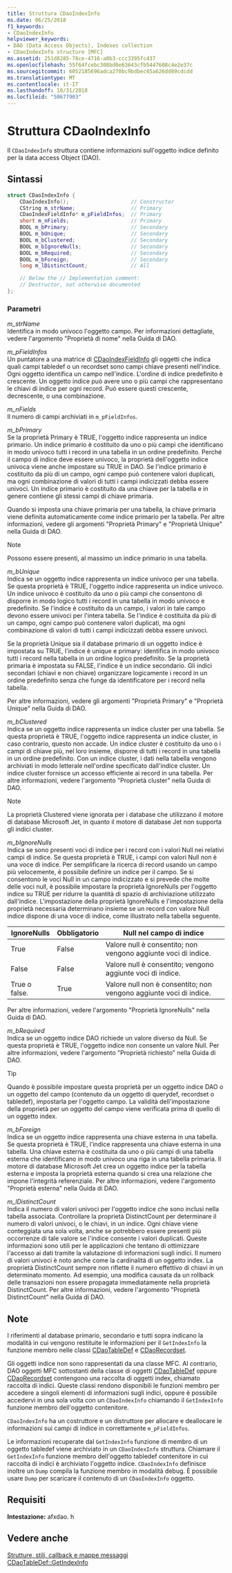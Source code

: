 ```yaml
---
title: Struttura CDaoIndexInfo
ms.date: 06/25/2018
f1_keywords:
- CDaoIndexInfo
helpviewer_keywords:
- DAO (Data Access Objects), Indexes collection
- CDaoIndexInfo structure [MFC]
ms.assetid: 251d8285-78ce-4716-a0b3-ccc3395fc437
ms.openlocfilehash: 55f64fcebc308bd0e63643cfb5447608c4e2e37c
ms.sourcegitcommit: 6052185696adca270bc9bdbec45a626dd89cdcdd
ms.translationtype: MT
ms.contentlocale: it-IT
ms.lasthandoff: 10/31/2018
ms.locfileid: "50677903"
---
```

# <a name="cdaoindexinfo-structure"></a>Struttura CDaoIndexInfo

Il `CDaoIndexInfo` struttura contiene informazioni sull'oggetto indice definito per la data access Object (DAO).

## <a name="syntax"></a>Sintassi

```cpp
struct CDaoIndexInfo {
    CDaoIndexInfo();                    // Constructor
    CString m_strName;                  // Primary
    CDaoIndexFieldInfo* m_pFieldInfos;  // Primary
    short m_nFields;                    // Primary
    BOOL m_bPrimary;                    // Secondary
    BOOL m_bUnique;                     // Secondary
    BOOL m_bClustered;                  // Secondary
    BOOL m_bIgnoreNulls;                // Secondary
    BOOL m_bRequired;                   // Secondary
    BOOL m_bForeign;                    // Secondary
    long m_lDistinctCount;              // All

    // Below the // Implementation comment:
    // Destructor, not otherwise documented
};
```

### <a name="parameters"></a>Parametri

*m_strName*<br/>
Identifica in modo univoco l'oggetto campo. Per informazioni dettagliate, vedere l'argomento "Proprietà di nome" nella Guida di DAO.

*m_pFieldInfos*<br/>
Un puntatore a una matrice di [CDaoIndexFieldInfo](../../mfc/reference/cdaoindexfieldinfo-structure.md) gli oggetti che indica quali campi tabledef o un recordset sono campi chiave presenti nell'indice. Ogni oggetto identifica un campo nell'indice. L'ordine di indice predefinito è crescente. Un oggetto indice può avere uno o più campi che rappresentano le chiavi di indice per ogni record. Può essere questi crescente, decrescente, o una combinazione.

*m_nFields*<br/>
Il numero di campi archiviati in `m_pFieldInfos`.

*m_bPrimary*<br/>
Se la proprietà Primary è TRUE, l'oggetto indice rappresenta un indice primario. Un indice primario è costituito da uno o più campi che identificano in modo univoco tutti i record in una tabella in un ordine predefinito. Perché il campo di indice deve essere univoco, la proprietà dell'oggetto indice univoca viene anche impostare su TRUE in DAO. Se l'indice primario è costituito da più di un campo, ogni campo può contenere valori duplicati, ma ogni combinazione di valori di tutti i campi indicizzati debba essere univoci. Un indice primario è costituito da una chiave per la tabella e in genere contiene gli stessi campi di chiave primaria.

Quando si imposta una chiave primaria per una tabella, la chiave primaria viene definita automaticamente come indice primario per la tabella. Per altre informazioni, vedere gli argomenti "Proprietà Primary" e "Proprietà Unique" nella Guida di DAO.

> [!NOTE]
> Possono essere presenti, al massimo un indice primario in una tabella.

*m_bUnique*<br/>
Indica se un oggetto indice rappresenta un indice univoco per una tabella. Se questa proprietà è TRUE, l'oggetto indice rappresenta un indice univoco. Un indice univoco è costituito da uno o più campi che consentono di disporre in modo logico tutti i record in una tabella in modo univoco e predefinito. Se l'indice è costituito da un campo, i valori in tale campo devono essere univoci per l'intera tabella. Se l'indice è costituita da più di un campo, ogni campo può contenere valori duplicati, ma ogni combinazione di valori di tutti i campi indicizzati debba essere univoci.

Se la proprietà Unique sia il database primario di un oggetto indice è impostata su TRUE, l'indice è unique e primary: identifica in modo univoco tutti i record nella tabella in un ordine logico predefinito. Se la proprietà primaria è impostata su FALSE, l'indice è un indice secondario. Gli indici secondari (chiavi e non chiave) organizzare logicamente i record in un ordine predefinito senza che funge da identificatore per i record nella tabella.

Per altre informazioni, vedere gli argomenti "Proprietà Primary" e "Proprietà Unique" nella Guida di DAO.

*m_bClustered*<br/>
Indica se un oggetto indice rappresenta un indice cluster per una tabella. Se questa proprietà è TRUE, l'oggetto indice rappresenta un indice cluster, in caso contrario, questo non accade. Un indice cluster è costituito da uno o i campi di chiave più, nel loro insieme, disporre di tutti i record in una tabella in un ordine predefinito. Con un indice cluster, i dati nella tabella vengono archiviati in modo letterale nell'ordine specificato dall'indice cluster. Un indice cluster fornisce un accesso efficiente ai record in una tabella. Per altre informazioni, vedere l'argomento "Proprietà cluster" nella Guida di DAO.

> [!NOTE]
> La proprietà Clustered viene ignorata per i database che utilizzano il motore di database Microsoft Jet, in quanto il motore di database Jet non supporta gli indici cluster.

*m_bIgnoreNulls*<br/>
Indica se sono presenti voci di indice per i record con i valori Null nei relativi campi di indice. Se questa proprietà è TRUE, i campi con valori Null non è una voce di indice. Per semplificare la ricerca di record usando un campo più velocemente, è possibile definire un indice per il campo. Se si consentono le voci Null in un campo indicizzato e si prevede che molte delle voci null, è possibile impostare la proprietà IgnoreNulls per l'oggetto indice su TRUE per ridurre la quantità di spazio di archiviazione utilizzato dall'indice. L'impostazione della proprietà IgnoreNulls e l'impostazione della proprietà necessaria determinano insieme se un record con valore Null indice dispone di una voce di indice, come illustrato nella tabella seguente.

|IgnoreNulls|Obbligatorio|Null nel campo di indice|
|-----------------|--------------|-------------------------|
|True|False|Valore null è consentito; non vengono aggiunte voci di indice.|
|False|False|Valore null è consentito; vengono aggiunte voci di indice.|
|True o false.|True|Valore null non è consentito; non vengono aggiunte voci di indice.|

Per altre informazioni, vedere l'argomento "Proprietà IgnoreNulls" nella Guida di DAO.

*m_bRequired*<br/>
Indica se un oggetto indice DAO richiede un valore diverso da Null. Se questa proprietà è TRUE, l'oggetto indice non consente un valore Null. Per altre informazioni, vedere l'argomento "Proprietà richiesto" nella Guida di DAO.

> [!TIP]
> Quando è possibile impostare questa proprietà per un oggetto indice DAO o un oggetto del campo (contenuto da un oggetto di querydef, recordset o tabledef), impostarla per l'oggetto campo. La validità dell'impostazione della proprietà per un oggetto del campo viene verificata prima di quello di un oggetto index.

*m_bForeign*<br/>
Indica se un oggetto indice rappresenta una chiave esterna in una tabella. Se questa proprietà è TRUE, l'indice rappresenta una chiave esterna in una tabella. Una chiave esterna è costituita da uno o più campi di una tabella esterna che identificano in modo univoco una riga in una tabella primaria. Il motore di database Microsoft Jet crea un oggetto indice per la tabella esterna e imposta la proprietà esterna quando si crea una relazione che impone l'integrità referenziale. Per altre informazioni, vedere l'argomento "Proprietà esterna" nella Guida di DAO.

*m_lDistinctCount*<br/>
Indica il numero di valori univoci per l'oggetto indice che sono inclusi nella tabella associata. Controllare la proprietà DistinctCount per determinare il numero di valori univoci, o le chiavi, in un indice. Ogni chiave viene conteggiata una sola volta, anche se potrebbero essere presenti più occorrenze di tale valore se l'indice consente i valori duplicati. Queste informazioni sono utili per le applicazioni che tentano di ottimizzare l'accesso ai dati tramite la valutazione di informazioni sugli indici. Il numero di valori univoci è noto anche come la cardinalità di un oggetto index. La proprietà DistinctCount sempre non riflette il numero effettivo di chiavi in un determinato momento. Ad esempio, una modifica causata da un rollback delle transazioni non essere propagata immediatamente nella proprietà DistinctCount. Per altre informazioni, vedere l'argomento "Proprietà DistinctCount" nella Guida di DAO.

## <a name="remarks"></a>Note

I riferimenti al database primario, secondario e tutti sopra indicano la modalità in cui vengono restituite le informazioni per il `GetIndexInfo` la funzione membro nelle classi [CDaoTableDef](../../mfc/reference/cdaotabledef-class.md#getindexinfo) e [CDaoRecordset](../../mfc/reference/cdaorecordset-class.md#getindexinfo).

Gli oggetti indice non sono rappresentati da una classe MFC. Al contrario, DAO oggetti MFC sottostanti della classe di oggetti [CDaoTableDef](../../mfc/reference/cdaotabledef-class.md) oppure [CDaoRecordset](../../mfc/reference/cdaorecordset-class.md) contengono una raccolta di oggetti index, chiamato raccolta di indici. Queste classi rendono disponibili le funzioni membro per accedere a singoli elementi di informazioni sugli indici, oppure è possibile accedervi in una sola volta con un `CDaoIndexInfo` chiamando il `GetIndexInfo` funzione membro dell'oggetto contenitore.

`CDaoIndexInfo` ha un costruttore e un distruttore per allocare e deallocare le informazioni sui campi di indice in correttamente `m_pFieldInfos`.

Le informazioni recuperate dal `GetIndexInfo` funzione di membro di un oggetto tabledef viene archiviato in un `CDaoIndexInfo` struttura. Chiamare il `GetIndexInfo` funzione membro dell'oggetto tabledef contenitore in cui raccolta di indici è archiviato l'oggetto indice. `CDaoIndexInfo` definisce inoltre un `Dump` compila la funzione membro in modalità debug. È possibile usare `Dump` per scaricare il contenuto di un `CDaoIndexInfo` oggetto.

## <a name="requirements"></a>Requisiti

**Intestazione:** afxdao. h

## <a name="see-also"></a>Vedere anche

[Strutture, stili, callback e mappe messaggi](../../mfc/reference/structures-styles-callbacks-and-message-maps.md)<br/>
[CDaoTableDef::GetIndexInfo](../../mfc/reference/cdaotabledef-class.md#getindexinfo)
